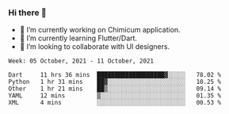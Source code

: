 ### Hi there 👋

<!--
**devcat37/devcat37** is a ✨ _special_ ✨ repository because its `README.md` (this file) appears on your GitHub profile.-->


- 🔭 I’m currently working on Chimicum application.
- 🌱 I’m currently learning Flutter/Dart.
- 👯 I’m looking to collaborate with UI designers.
<!-- - 🤔 I’m looking for help with ... -->

<!--START_SECTION:waka-->
```text
Week: 05 October, 2021 - 11 October, 2021

Dart     11 hrs 36 mins  ███████████████████▓░░░░░   78.02 % 
Python   1 hr 31 mins    ██▓░░░░░░░░░░░░░░░░░░░░░░   10.25 % 
Other    1 hr 21 mins    ██▒░░░░░░░░░░░░░░░░░░░░░░   09.14 % 
YAML     12 mins         ▒░░░░░░░░░░░░░░░░░░░░░░░░   01.35 % 
XML      4 mins          ░░░░░░░░░░░░░░░░░░░░░░░░░   00.53 % 
```
<!--END_SECTION:waka-->
